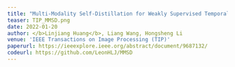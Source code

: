 ```yaml
---
title: "Multi-Modality Self-Distillation for Weakly Supervised Temporal Action Localization"
teaser: TIP_MMSD.png
date: 2022-01-20
author: </b>Linjiang Huang</b>, Liang Wang, Hongsheng Li
venue: 'IEEE Transactions on Image Processing (TIP)'
paperurl: https://ieeexplore.ieee.org/abstract/document/9687132/
codeurl: https://github.com/LeonHLJ/MMSD
---
```


